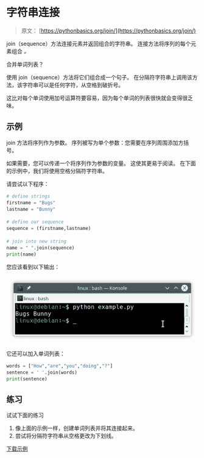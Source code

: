 # 字符串连接

> 原文： [https://pythonbasics.org/join/](https://pythonbasics.org/join/)

join（sequence）方法连接元素并返回组合的字符串。 连接方法将序列的每个元素组合 _。_

合并单词列表？

使用 join（sequence）方法将它们组合成一个句子。 在分隔符字符串上调用该方法，该字符串可以是任何字符，从空格到破折号。

这比对每个单词使用加号运算符要容易，因为每个单词的列表很快就会变得很乏味。



## 示例

join 方法将序列作为参数。 序列被写为单个参数：您需要在序列周围添加方括号。

如果需要，您可以传递一个将序列作为参数的变量。 这使其更易于阅读。 在下面的示例中，我们将使用空格分隔符字符串。

请尝试以下程序：

```py
# define strings                                                         
firstname = "Bugs"
lastname = "Bunny"

# define our sequence                                                    
sequence = (firstname,lastname)

# join into new string                                                   
name = " ".join(sequence)
print(name)

```

您应该看到以下输出：

![string join output](img/b99515f7c4187ff3259d9105e70f3bd6.jpg)

它还可以加入单词列表：

```py
words = ["How","are","you","doing","?"]
sentence = ' '.join(words)
print(sentence)

```

## 练习

试试下面的练习

1.  像上面的示例一样，创建单词列表并将其连接起来。
2.  尝试将分隔符字符串从空格更改为下划线。

[下载示例](https://gum.co/dcsp)
